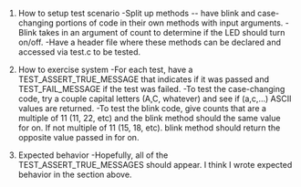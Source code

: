 1. How to setup test scenario
-Split up methods -- have blink and case-changing portions of code in their own methods with input arguments.
-Blink takes in an argument of count to determine if the LED should turn on/off.
-Have a header file where these methods can be declared and accessed via test.c to be tested.

2. How to exercise system
-For each test, have a TEST_ASSERT_TRUE_MESSAGE that indicates if it was passed and TEST_FAIL_MESSAGE if the test was failed.
-To test the case-changing code, try a couple capital letters (A,C, whatever) and see if (a,c,...) ASCII values are returned.
-To test the blink code, give counts that are a multiple of 11 (11, 22, etc) and the blink method should the same value for on. If not multiple of 11 (15, 18, etc). blink method should return the opposite value passed in for on.

3. Expected behavior
-Hopefully, all of the TEST_ASSERT_TRUE_MESSAGES should appear. I think I wrote expected behavior in the section above. 